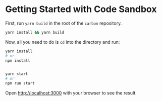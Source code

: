 # Getting Started with Code Sandbox

First, run `yarn build` in the root of the `carbon` repository.

```sh
yarn install && yarn build
```

Now, all you need to do is `cd` into the directory and run:

```sh
yarn install
# or
npm install


yarn start
# or
npm run start
```

Open [http://localhost:3000](http://localhost:3000) with your browser to see the
result.
